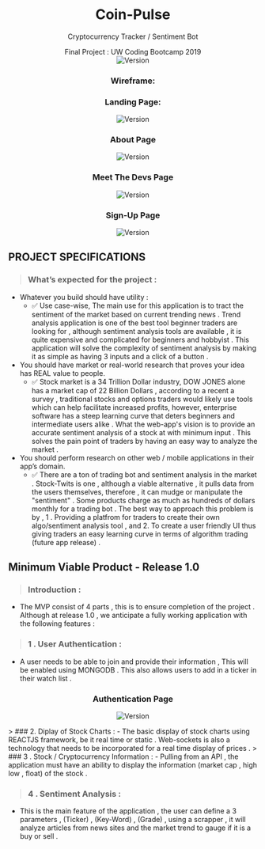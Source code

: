 <h1 align="center">Coin-Pulse</h1>
<p align="center" >Cryptocurrency Tracker / Sentiment Bot
<p align="center" >Final Project : UW Coding Bootcamp 2019

<br>
<img  alt="Version" src="https://img.shields.io/npm/v/homework.svg">
</p>

<h3 align="center">Wireframe: </h3>
<p align="center" >
<h3 align="center">Landing Page:  </h3>
<p align="center" >
  <img alt="Version" src="https://github.com/archivecoderzero/Bit-Pulse/blob/master/readme_img/0.PNG?raw=true">
</p>
<h3 align="center">About Page</h3>
<p align="center" >
  <img alt="Version" src="https://github.com/archivecoderzero/Bit-Pulse/blob/master/readme_img/1.PNG?raw=true">
</p>
<h3 align="center">Meet The Devs Page</h3>
<p align="center" >
  <img alt="Version" src="https://github.com/archivecoderzero/Bit-Pulse/blob/master/readme_img/2.PNG?raw=true">
</p>
<h3 align="center">Sign-Up Page</h3>
<p align="center" >
  <img alt="Version" src="https://github.com/archivecoderzero/Bit-Pulse/blob/master/readme_img/3.PNG?raw=true">
</p>

## PROJECT SPECIFICATIONS
>  ### What’s expected for the project :
- Whatever you build should have utility : 
    -   ✅ Use case-wise, The main use for this application is to tract the sentiment of the market based on current trending news . Trend analysis application is one of the best tool beginner traders are looking for  , although sentiment analysis tools are available , it is quite expensive and complicated for beginners and hobbyist . This application will solve the complexity of sentiment analysis by making it as simple as having 3 inputs and a click of a button . 
-  You should have market or real-world research that proves your idea has REAL value to people.
    -   ✅ Stock market is a 34 Trillion Dollar industry, DOW JONES alone has a market cap of 22 Billion Dollars , according to a recent a survey , traditional stocks and options traders would likely use tools which can help facilitate increased profits, however, enterprise software has a steep learning curve that deters beginners and intermediate users alike . What the web-app's vision is to provide an accurate sentiment analysis of a stock at with minimum input . This solves the pain point of traders by having an easy way to analyze the market .  
-  You should perform research on other web / mobile applications in their app’s domain.
    -  ✅ There are a ton of trading bot and sentiment analysis in the market . Stock-Twits is one , although a viable alternative , it pulls data from the users themselves, therefore , it can mudge or manipulate the "sentiment" . Some products charge as much as hundreds of dollars monthly for a trading bot . The best way to approach this problem is by , 1 . Providing a platfrom for traders to create their own algo/sentiment analysis tool , and 2. To create a user friendly UI thus giving traders an easy learning curve in terms of algorithm trading (future app release) . 


## Minimum Viable Product - Release 1.0
>  ### Introduction : 
-  The MVP consist of 4 parts , this is to ensure completion of the project . Although at release 1.0 , we anticipate a fully working application with the following features :

> ### 1 . User Authentication :
-  A user needs to be able to join and provide their information , This will be enabled using MONGODB . This also allows users to add in a ticker in their watch list . 

<h3 align="center">Authentication Page  </h3>
<p align="center" >
  <img alt="Version" src="https://github.com/archivecoderzero/Bit-Pulse/blob/master/readme_img/5.PNG?raw=true">
</p>
> ### 2. Diplay of Stock Charts :
- The basic display of stock charts using REACTJS framework, be it real time or static . Web-sockets is also a technology that needs to be incorporated for a real time display of prices .
> ### 3 . Stock / Cryptocurrency Information : 
- Pulling from an API , the application must have an ability to display the information (market cap , high low , float) of the stock . 


> ### 4 . Sentiment Analysis :
- This is the main feature of the application , the user can define a 3 parameters , (Ticker) , (Key-Word) , (Grade) , using a scrapper , it will analyze articles from news sites and the market trend to gauge if it is a buy or sell . 

